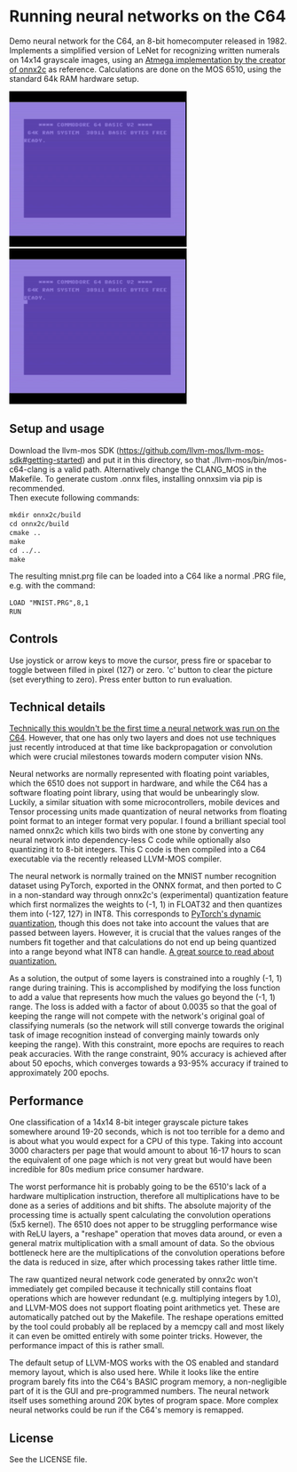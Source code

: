 # Running neural networks on the C64

Demo neural network for the C64, an 8-bit homecomputer released in 1982. Implements a simplified version of LeNet for recognizing written numerals on 14x14 grayscale images, using an [Atmega implementation by the creator of onnx2c](https://github.com/kraiskil/onnx2c/tree/master/examples/atmega_mnist) as reference. Calculations are done on the MOS 6510, using the standard 64k RAM hardware setup.


![Demo GIF 1](c64nn_1.gif)
![Demo GIF 2](c64nn_2.gif)

## Setup and usage

Download the llvm-mos SDK (https://github.com/llvm-mos/llvm-mos-sdk#getting-started) and put it in this directory, so that ./llvm-mos/bin/mos-c64-clang is a valid path. Alternatively change the CLANG_MOS in the Makefile. To generate custom .onnx files, installing onnxsim via pip is recommended.  
Then execute following commands:  
```git submodule update --init --recursive
mkdir onnx2c/build
cd onnx2c/build  
cmake ..  
make  
cd ../..  
make
```

The resulting mnist.prg file can be loaded into a C64 like a normal .PRG file, e.g. with the command:  
```
LOAD "MNIST.PRG",8,1  
RUN  
```

## Controls

Use joystick or arrow keys to move the cursor, press fire or spacebar to toggle between filled in pixel (127) or zero. 'c' button to clear the picture (set everything to zero). Press enter button to run evaluation.

## Technical details

[Technically this wouldn't be the first time a neural network was run on the C64](https://www.fourmilab.ch/documents/commodore/BrainSim/). However, that one has only two layers and does not use techniques just recently introduced at that time like backpropagation or convolution which were crucial milestones towards modern computer vision NNs.

Neural networks are normally represented with floating point variables, which the 6510 does not support in hardware, and while the C64 has a software floating point library, using that would be unbearingly slow.
Luckily, a similar situation with some microcontrollers, mobile devices and Tensor processing units made quantization of neural networks from floating point format to an integer format very popular. I found a brilliant special tool named onnx2c which kills two birds with one stone by converting any neural network into dependency-less C code while optionally also quantizing it to 8-bit integers. This C code is then compiled into a C64 executable via the recently released LLVM-MOS compiler.

The neural network is normally trained on the MNIST number recognition dataset using PyTorch, exported in the ONNX format, and then ported to C in a non-standard way through onnx2c's (experimental) quantization feature which first normalizes the weights to (-1, 1) in FLOAT32 and then quantizes them into (-127, 127) in INT8.
This corresponds to [PyTorch's dynamic quantization](https://pytorch.org/docs/stable/quantization.html), though this does not take into account the values that are passed between layers. However, it is crucial that the values ranges of the numbers fit together and that calculations do not end up being quantized into a range beyond what INT8 can handle. [A great source to read about quantization.](https://leimao.github.io/article/Neural-Networks-Quantization/)

As a solution, the output of some layers is constrained into a roughly (-1, 1) range during training. This is accomplished by modifying the loss function to add a value that represents how much the values go beyond the (-1, 1) range.
The loss is added with a factor of about 0.0035 so that the goal of keeping the range will not compete with the network's original goal of classifying numerals (so the network will still converge towards the original task of image recognition instead of converging mainly towards only keeping the range).
With this constraint, more epochs are requires to reach peak accuracies. With the range constraint, 90% accuracy is achieved after about 50 epochs, which converges towards a 93-95% accuracy if trained to approximately 200 epochs.

## Performance

One classification of a 14x14 8-bit integer grayscale picture takes somewhere around 19-20 seconds, which is not too terrible for a demo and is about what you would expect for a CPU of this type. Taking into account 3000 characters per page that would amount to about 16-17 hours to scan the equivalent of one page which is not very great but would have been incredible for 80s medium price consumer hardware.

The worst performance hit is probably going to be the 6510's lack of a hardware multiplication instruction, therefore all multiplications have to be done as a series of additions and bit shifts. The absolute majority of the processing time is actually spent calculating the convolution operations (5x5 kernel). The 6510 does not apper to be struggling performance wise with ReLU layers, a "reshape" operation that moves data around, or even a general matrix multiplication with a small amount of data. So the obvious bottleneck here are the multiplications of the convolution operations before the data is reduced in size, after which processing takes rather little time.

The raw quantized neural network code generated by onnx2c won't immediately get compiled because it technically still contains float operations which are however redundant (e.g. multiplying integers by 1.0), and LLVM-MOS does not support floating point arithmetics yet. These are automatically patched out by the Makefile. The reshape operations emitted by the tool could probably all be replaced by a memcpy call and most likely it can even be omitted entirely with some pointer tricks. However, the performance impact of this is rather small.

The default setup of LLVM-MOS works with the OS enabled and standard memory layout, which is also used here. While it looks like the entire program barely fits into the C64's BASIC program memory, a non-negligible part of it is the GUI and pre-programmed numbers. The neural network itself uses something around 20K bytes of program space. More complex neural networks could be run if the C64's memory is remapped.

## License

See the LICENSE file.
